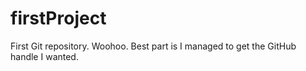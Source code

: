 # firstProject
First Git repository. Woohoo. Best part is I managed to get the GitHub handle I wanted.
